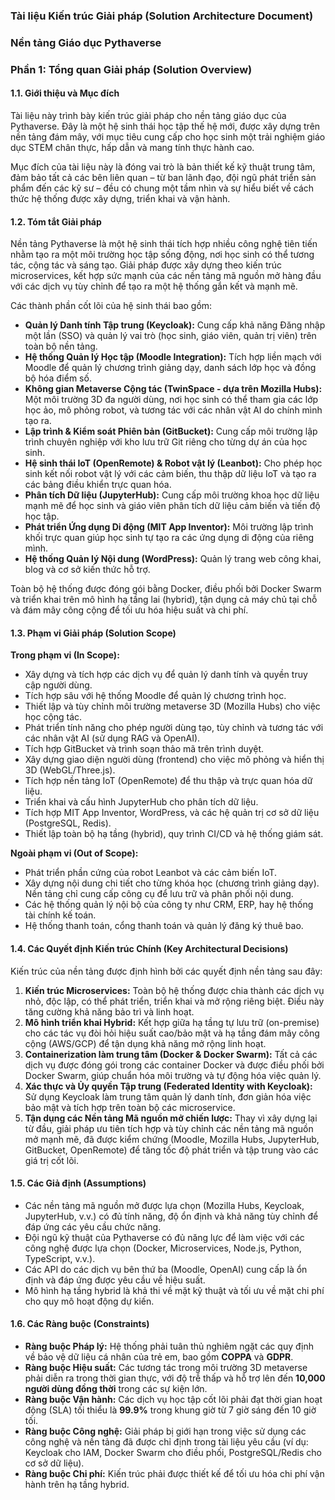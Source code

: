 ### **Tài liệu Kiến trúc Giải pháp (Solution Architecture Document)**

### **Nền tảng Giáo dục Pythaverse** 

### **Phần 1: Tổng quan Giải pháp (Solution Overview)**

#### **1.1. Giới thiệu và Mục đích**

Tài liệu này trình bày kiến trúc giải pháp cho nền tảng giáo dục của Pythaverse. Đây là một hệ sinh thái học tập thế hệ mới, được xây dựng trên nền tảng đám mây, với mục tiêu cung cấp cho học sinh một trải nghiệm giáo dục STEM chân thực, hấp dẫn và mang tính thực hành cao.

Mục đích của tài liệu này là đóng vai trò là bản thiết kế kỹ thuật trung tâm, đảm bảo tất cả các bên liên quan – từ ban lãnh đạo, đội ngũ phát triển sản phẩm đến các kỹ sư – đều có chung một tầm nhìn và sự hiểu biết về cách thức hệ thống được xây dựng, triển khai và vận hành.

#### **1.2. Tóm tắt Giải pháp**

Nền tảng Pythaverse là một hệ sinh thái tích hợp nhiều công nghệ tiên tiến nhằm tạo ra một môi trường học tập sống động, nơi học sinh có thể tương tác, cộng tác và sáng tạo. Giải pháp được xây dựng theo kiến trúc microservices, kết hợp sức mạnh của các nền tảng mã nguồn mở hàng đầu với các dịch vụ tùy chỉnh để tạo ra một hệ thống gắn kết và mạnh mẽ.

Các thành phần cốt lõi của hệ sinh thái bao gồm:

* **Quản lý Danh tính Tập trung (Keycloak):** Cung cấp khả năng Đăng nhập một lần (SSO) và quản lý vai trò (học sinh, giáo viên, quản trị viên) trên toàn bộ nền tảng.  
* **Hệ thống Quản lý Học tập (Moodle Integration):** Tích hợp liền mạch với Moodle để quản lý chương trình giảng dạy, danh sách lớp học và đồng bộ hóa điểm số.  
* **Không gian Metaverse Cộng tác (TwinSpace \- dựa trên Mozilla Hubs):** Một môi trường 3D đa người dùng, nơi học sinh có thể tham gia các lớp học ảo, mô phỏng robot, và tương tác với các nhân vật AI do chính mình tạo ra.  
* **Lập trình & Kiểm soát Phiên bản (GitBucket):** Cung cấp môi trường lập trình chuyên nghiệp với kho lưu trữ Git riêng cho từng dự án của học sinh.  
* **Hệ sinh thái IoT (OpenRemote) & Robot vật lý (Leanbot):** Cho phép học sinh kết nối robot vật lý với các cảm biến, thu thập dữ liệu IoT và tạo ra các bảng điều khiển trực quan hóa.  
* **Phân tích Dữ liệu (JupyterHub):** Cung cấp môi trường khoa học dữ liệu mạnh mẽ để học sinh và giáo viên phân tích dữ liệu cảm biến và tiến độ học tập.  
* **Phát triển Ứng dụng Di động (MIT App Inventor):** Môi trường lập trình khối trực quan giúp học sinh tự tạo ra các ứng dụng di động của riêng mình.  
* **Hệ thống Quản lý Nội dung (WordPress):** Quản lý trang web công khai, blog và cơ sở kiến thức hỗ trợ.

Toàn bộ hệ thống được đóng gói bằng Docker, điều phối bởi Docker Swarm và triển khai trên mô hình hạ tầng lai (hybrid), tận dụng cả máy chủ tại chỗ và đám mây công cộng để tối ưu hóa hiệu suất và chi phí.

#### **1.3. Phạm vi Giải pháp (Solution Scope)**

**Trong phạm vi (In Scope):**

* Xây dựng và tích hợp các dịch vụ để quản lý danh tính và quyền truy cập người dùng.  
* Tích hợp sâu với hệ thống Moodle để quản lý chương trình học.  
* Thiết lập và tùy chỉnh môi trường metaverse 3D (Mozilla Hubs) cho việc học cộng tác.  
* Phát triển tính năng cho phép người dùng tạo, tùy chỉnh và tương tác với các nhân vật AI (sử dụng RAG và OpenAI).  
* Tích hợp GitBucket và trình soạn thảo mã trên trình duyệt.  
* Xây dựng giao diện người dùng (frontend) cho việc mô phỏng và hiển thị 3D (WebGL/Three.js).  
* Tích hợp nền tảng IoT (OpenRemote) để thu thập và trực quan hóa dữ liệu.  
* Triển khai và cấu hình JupyterHub cho phân tích dữ liệu.  
* Tích hợp MIT App Inventor, WordPress, và các hệ quản trị cơ sở dữ liệu (PostgreSQL, Redis).  
* Thiết lập toàn bộ hạ tầng (hybrid), quy trình CI/CD và hệ thống giám sát.

**Ngoài phạm vi (Out of Scope):**

* Phát triển phần cứng của robot Leanbot và các cảm biến IoT.  
* Xây dựng nội dung chi tiết cho từng khóa học (chương trình giảng dạy). Nền tảng chỉ cung cấp công cụ để lưu trữ và phân phối nội dung.  
* Các hệ thống quản lý nội bộ của công ty như CRM, ERP, hay hệ thống tài chính kế toán.  
* Hệ thống thanh toán, cổng thanh toán và quản lý đăng ký thuê bao.

#### **1.4. Các Quyết định Kiến trúc Chính (Key Architectural Decisions)**

Kiến trúc của nền tảng được định hình bởi các quyết định nền tảng sau đây:

1. **Kiến trúc Microservices:** Toàn bộ hệ thống được chia thành các dịch vụ nhỏ, độc lập, có thể phát triển, triển khai và mở rộng riêng biệt. Điều này tăng cường khả năng bảo trì và linh hoạt.  
2. **Mô hình triển khai Hybrid:** Kết hợp giữa hạ tầng tự lưu trữ (on-premise) cho các tác vụ đòi hỏi hiệu suất cao/bảo mật và hạ tầng đám mây công cộng (AWS/GCP) để tận dụng khả năng mở rộng linh hoạt.  
3. **Containerization làm trung tâm (Docker & Docker Swarm):** Tất cả các dịch vụ được đóng gói trong các container Docker và được điều phối bởi Docker Swarm, giúp chuẩn hóa môi trường và tự động hóa việc quản lý.  
4. **Xác thực và Ủy quyền Tập trung (Federated Identity with Keycloak):** Sử dụng Keycloak làm trung tâm quản lý danh tính, đơn giản hóa việc bảo mật và tích hợp trên toàn bộ các microservice.  
5. **Tận dụng các Nền tảng Mã nguồn mở chiến lược:** Thay vì xây dựng lại từ đầu, giải pháp ưu tiên tích hợp và tùy chỉnh các nền tảng mã nguồn mở mạnh mẽ, đã được kiểm chứng (Moodle, Mozilla Hubs, JupyterHub, GitBucket, OpenRemote) để tăng tốc độ phát triển và tập trung vào các giá trị cốt lõi.

#### **1.5. Các Giả định (Assumptions)**

* Các nền tảng mã nguồn mở được lựa chọn (Mozilla Hubs, Keycloak, JupyterHub, v.v.) có đủ tính năng, độ ổn định và khả năng tùy chỉnh để đáp ứng các yêu cầu chức năng.  
* Đội ngũ kỹ thuật của Pythaverse có đủ năng lực để làm việc với các công nghệ được lựa chọn (Docker, Microservices, Node.js, Python, TypeScript, v.v.).  
* Các API do các dịch vụ bên thứ ba (Moodle, OpenAI) cung cấp là ổn định và đáp ứng được yêu cầu về hiệu suất.  
* Mô hình hạ tầng hybrid là khả thi về mặt kỹ thuật và tối ưu về mặt chi phí cho quy mô hoạt động dự kiến.

#### **1.6. Các Ràng buộc (Constraints)**

* **Ràng buộc Pháp lý:** Hệ thống phải tuân thủ nghiêm ngặt các quy định về bảo vệ dữ liệu cá nhân của trẻ em, bao gồm **COPPA** và **GDPR**.  
* **Ràng buộc Hiệu suất:** Các tương tác trong môi trường 3D metaverse phải diễn ra trong thời gian thực, với độ trễ thấp và hỗ trợ lên đến **10,000 người dùng đồng thời** trong các sự kiện lớn.  
* **Ràng buộc Vận hành:** Các dịch vụ học tập cốt lõi phải đạt thời gian hoạt động (SLA) tối thiểu là **99.9%** trong khung giờ từ 7 giờ sáng đến 10 giờ tối.  
* **Ràng buộc Công nghệ:** Giải pháp bị giới hạn trong việc sử dụng các công nghệ và nền tảng đã được chỉ định trong tài liệu yêu cầu (ví dụ: Keycloak cho IAM, Docker Swarm cho điều phối, PostgreSQL/Redis cho cơ sở dữ liệu).  
* **Ràng buộc Chi phí:** Kiến trúc phải được thiết kế để tối ưu hóa chi phí vận hành trên hạ tầng hybrid.
